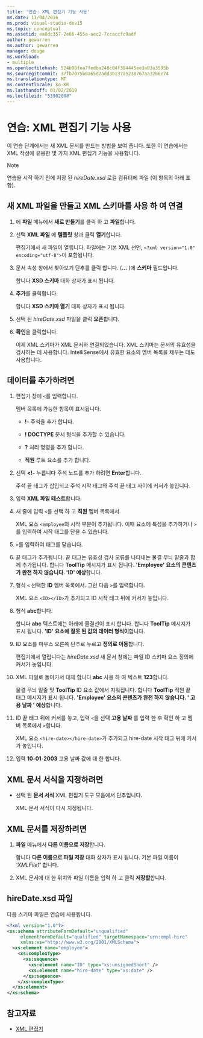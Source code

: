 ```yaml
---
title: '연습: XML 편집기 기능 사용'
ms.date: 11/04/2016
ms.prod: visual-studio-dev15
ms.topic: conceptual
ms.assetid: ea8dc357-2e66-455a-aec2-7ccaccfc9adf
author: gewarren
ms.author: gewarren
manager: douge
ms.workload:
- multiple
ms.openlocfilehash: 524b96fea7fedba248c04f384445ee3a03a3595b
ms.sourcegitcommit: 37fb7075b0a65d2add3b137a5230767aa3266c74
ms.translationtype: MT
ms.contentlocale: ko-KR
ms.lasthandoff: 01/02/2019
ms.locfileid: "53902008"
---
```

# <a name="walkthrough-use-xml-editor-features"></a>연습: XML 편집기 기능 사용

이 연습 단계에서는 새 XML 문서를 만드는 방법을 보여 줍니다. 또한 이 연습에서는 XML 작성에 유용한 몇 가지 XML 편집기 기능을 사용합니다.

> [!NOTE]
> 연습을 시작 하기 전에 저장 된 *hireDate.xsd* 로컬 컴퓨터에 파일 (이 항목의 아래 포함).

## <a name="to-create-a-new-xml-file-and-associate-it-with-an-xml-schema"></a>새 XML 파일을 만들고 XML 스키마를 사용 하 여 연결

1.  에 **파일** 메뉴에서 **새로 만들기**를 클릭 하 고 **파일**합니다.

2.  선택 **XML 파일** 에 **템플릿** 창과 클릭 **열기**합니다.

     편집기에서 새 파일이 열립니다. 파일에는 기본 XML 선언, `<?xml version="1.0" encoding="utf-8">`이 포함됩니다.

3.  문서 속성 창에서 찾아보기 단추를 클릭 합니다. (**...** )에 **스키마** 필드입니다.

     합니다 **XSD 스키마** 대화 상자가 표시 됩니다.

4.  **추가**를 클릭합니다.

     합니다 **XSD 스키마 열기** 대화 상자가 표시 됩니다.

5.  선택 된 *hireDate.xsd* 파일을 클릭 **오픈**합니다.

6.  **확인**을 클릭합니다.

     이제 XML 스키마가 XML 문서와 연결되었습니다. XML 스키마는 문서의 유효성을 검사하는 데 사용합니다. IntelliSense에서 유효한 요소의 멤버 목록을 채우는 데도 사용합니다.

## <a name="to-add-data"></a>데이터를 추가하려면

1.  편집기 창에 `<`를 입력합니다.

     멤버 목록에 가능한 항목이 표시됩니다.

    -   **!-** 주석을 추가 합니다.

    -   **! DOCTYPE** 문서 형식을 추가할 수 있습니다.

    -   **?** 처리 명령을 추가 합니다.

    -   **직원** 루트 요소를 추가 합니다.

2.  선택 **<!-** 누릅니다 주석 노드를 추가 하려면 **Enter**합니다.

     주석 끝 태그가 삽입되고 주석 시작 태그와 주석 끝 태그 사이에 커서가 놓입니다.

3.  입력 **XML 파일 테스트**합니다.

4.  새 줄에 입력 `<`를 선택 하 고 **직원** 멤버 목록에서.

     XML 요소 `<employee`의 시작 부분이 추가됩니다. 이때 요소에 특성을 추가하거나 `>`를 입력하여 시작 태그를 닫을 수 있습니다.

5.  `>`를 입력하여 태그를 닫습니다.

6.  끝 태그가 추가됩니다. 끝 태그는 유효성 검사 오류를 나타내는 물결 무늬 밑줄과 함께 추가됩니다. 합니다 **ToolTip** 메시지가 표시 됩니다. **'Employee' 요소의 콘텐츠가 완전 하지 않습니다. 'ID' 예상**합니다.

7.  형식 `<` 선택한 **ID** 멤버 목록에서. 그런 다음 `>`를 입력합니다.

     XML 요소 `<ID></ID>`가 추가되고 ID 시작 태그 뒤에 커서가 놓입니다.

8.  형식 **abc**합니다.

     합니다 **abc** 텍스트에는 아래에 물결선이 표시 합니다. 합니다 **ToolTip** 메시지가 표시 됩니다. **'ID' 요소에 잘못 된 값의 데이터 형식이**합니다.

9. ID 요소를 마우스 오른쪽 단추로 누르고 **정의로 이동**합니다.

     편집기에서 열립니다는 *hireDate.xsd* 새 문서 창에는 파일 ID 스키마 요소 정의에 커서가 놓입니다.

10. XML 파일로 돌아가서 대체 합니다 **abc** 사용 하 여 텍스트 **123**합니다.

     물결 무늬 밑줄 및 **ToolTip** ID 요소 값에서 지워집니다. 합니다 **ToolTip** 직원 끝 태그 메시지가 표시 됩니다. **'Employee' 요소의 콘텐츠가 완전 하지 않습니다. ' 고용 날짜 ' 예상**합니다.

11. ID 끝 태그 뒤에 커서를 놓고, 입력 `<`을 선택 **고용 날짜** 를 입력 한 후 확인 하 고 멤버 목록에서 `>`합니다.

     XML 요소 `<hire-date></hire-date>`가 추가되고 hire-date 시작 태그 뒤에 커서가 놓입니다.

12. 입력 **10-01-2003** 고용 날짜 값에 대 한 합니다.

## <a name="to-format-the-xml-document"></a>XML 문서 서식을 지정하려면

- 선택 된 **문서 서식** XML 편집기 도구 모음에서 단추입니다.

    XML 문서 서식이 다시 지정됩니다.

## <a name="to-save-the-xml-document"></a>XML 문서를 저장하려면

1.  **파일** 메뉴에서 **다른 이름으로 저장**합니다.

     합니다 **다른 이름으로 파일 저장** 대화 상자가 표시 됩니다. 기본 파일 이름이 *'XMLFile1'* 합니다.

2.  XML 문서에 대 한 위치와 파일 이름을 입력 하 고 클릭 **저장할**합니다.

## <a name="hiredatexsd-file"></a>hireDate.xsd 파일
 다음 스키마 파일은 연습에 사용됩니다.

```xml
<?xml version="1.0"?>
<xs:schema attributeFormDefault="unqualified"
     elementFormDefault="qualified" targetNamespace="urn:empl-hire"
     xmlns:xs="http://www.w3.org/2001/XMLSchema">
  <xs:element name="employee">
    <xs:complexType>
      <xs:sequence>
        <xs:element name="ID" type="xs:unsignedShort" />
        <xs:element name="hire-date" type="xs:date" />
      </xs:sequence>
    </xs:complexType>
  </xs:element>
</xs:schema>
```

## <a name="see-also"></a>참고자료

- [XML 편집기](../xml-tools/xml-editor.md)